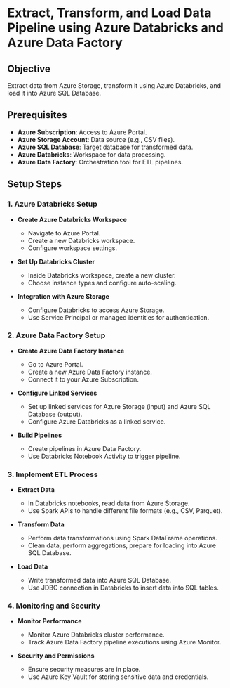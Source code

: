 # Extract, Transform, and Load Data Pipeline using Azure Databricks and Azure Data Factory

## Objective
Extract data from Azure Storage, transform it using Azure Databricks, and load it into Azure SQL Database.

## Prerequisites
- **Azure Subscription**: Access to Azure Portal.
- **Azure Storage Account**: Data source (e.g., CSV files).
- **Azure SQL Database**: Target database for transformed data.
- **Azure Databricks**: Workspace for data processing.
- **Azure Data Factory**: Orchestration tool for ETL pipelines.

## Setup Steps

### 1. Azure Databricks Setup
- **Create Azure Databricks Workspace**
  - Navigate to Azure Portal.
  - Create a new Databricks workspace.
  - Configure workspace settings.

- **Set Up Databricks Cluster**
  - Inside Databricks workspace, create a new cluster.
  - Choose instance types and configure auto-scaling.

- **Integration with Azure Storage**
  - Configure Databricks to access Azure Storage.
  - Use Service Principal or managed identities for authentication.

### 2. Azure Data Factory Setup
- **Create Azure Data Factory Instance**
  - Go to Azure Portal.
  - Create a new Azure Data Factory instance.
  - Connect it to your Azure Subscription.

- **Configure Linked Services**
  - Set up linked services for Azure Storage (input) and Azure SQL Database (output).
  - Configure Azure Databricks as a linked service.

- **Build Pipelines**
  - Create pipelines in Azure Data Factory.
  - Use Databricks Notebook Activity to trigger pipeline.

### 3. Implement ETL Process
- **Extract Data**
  - In Databricks notebooks, read data from Azure Storage.
  - Use Spark APIs to handle different file formats (e.g., CSV, Parquet).

- **Transform Data**
  - Perform data transformations using Spark DataFrame operations.
  - Clean data, perform aggregations, prepare for loading into Azure SQL Database.

- **Load Data**
  - Write transformed data into Azure SQL Database.
  - Use JDBC connection in Databricks to insert data into SQL tables.

### 4. Monitoring and Security
- **Monitor Performance**
  - Monitor Azure Databricks cluster performance.
  - Track Azure Data Factory pipeline executions using Azure Monitor.

- **Security and Permissions**
  - Ensure security measures are in place.
  - Use Azure Key Vault for storing sensitive data and credentials.

